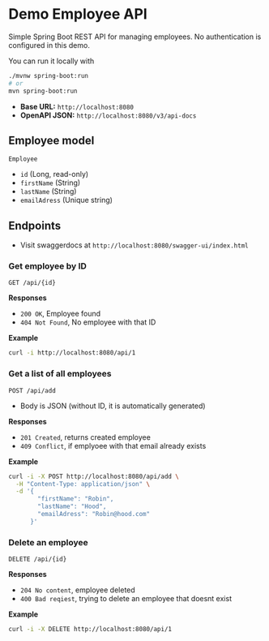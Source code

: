 # Demo Employee API

Simple Spring Boot REST API for managing employees.
No authentication is configured in this demo.

You can run it locally with 
```bash
./mvnw spring-boot:run
# or
mvn spring-boot:run
```

- **Base URL:** `http://localhost:8080`
- **OpenAPI JSON:** `http://localhost:8080/v3/api-docs`

## Employee model

`Employee`
- `id` (Long, read-only)
- `firstName` (String)
- `lastName` (String)
- `emailAdress` (Unique string)

## Endpoints

- Visit swaggerdocs at `http://localhost:8080/swagger-ui/index.html`

### Get employee by ID
`GET /api/{id}`

**Responses**
- `200 OK`, Employee found
- `404 Not Found`, No employee with that ID

**Example**
```bash
curl -i http://localhost:8080/api/1
```

### Get a list of all employees

`POST /api/add`
 - Body is JSON (without ID, it is automatically generated)

**Responses**
- `201 Created`, returns created employee
- `409 Conflict`, if emplyoee with that email already exists

**Example**
```bash
curl -i -X POST http://localhost:8080/api/add \
  -H "Content-Type: application/json" \
  -d '{
        "firstName": "Robin",
        "lastName": "Hood",
        "emailAdress": "Robin@hood.com"
      }'
```

### Delete an employee

`DELETE /api/{id}`

**Responses**
- `204 No content`, employee deleted
-  `400 Bad reqiest`, trying to delete an employee that doesnt exist

**Example**
```bash
curl -i -X DELETE http://localhost:8080/api/1
```
